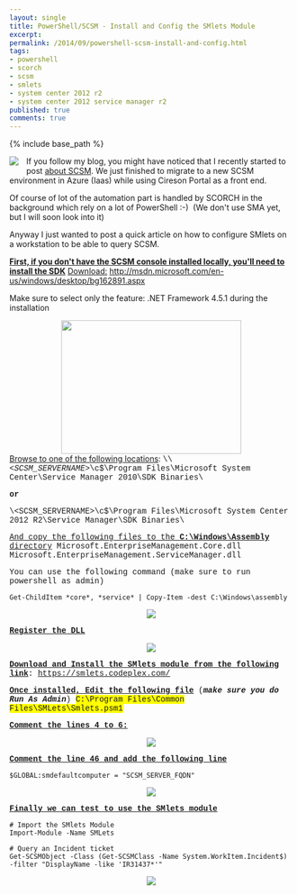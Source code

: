 ```yaml
---
layout: single
title: PowerShell/SCSM - Install and Config the SMlets Module
excerpt: 
permalink: /2014/09/powershell-scsm-install-and-config.html
tags: 
- powershell
- scorch
- scsm
- smlets
- system center 2012 r2
- system center 2012 service manager r2
published: true
comments: true
---
```

{% include base_path %} 
 
 <a href="{{ base_path }}/images/2014/20140908_PowerShellSCSM_-_Install_and_Config_the_SMlets_Module/SCSM_128x128x32__630048673__-128x128.png" imageanchor="1" style="clear: left; float: left; margin-bottom: 1em; margin-right: 1em;"><img border="0" src="{{ base_path }}/images/2014/20140908_PowerShellSCSM_-_Install_and_Config_the_SMlets_Module/SCSM_128x128x32__630048673__-128x128.png" /></a>If you follow my blog, you might have noticed that I recently started to post <a href="http://www.lazywinadmin.com/search/label/SCSM" target="_blank">about SCSM</a>. We just finished to migrate to a new SCSM environment in Azure (Iaas) while using Cireson Portal as a front end.

Of course of lot of the automation part is handled by SCORCH in the background which rely on a lot of PowerShell :-) &nbsp;(We don't use SMA yet, but I will soon look into it)

Anyway I just wanted to post a quick article on how to configure SMlets on a workstation to be able to query SCSM.


<b><u>First, if you don't have the SCSM console installed locally, you'll need to install the SDK</u></b>
<u>
</u><u>Download:</u> http://msdn.microsoft.com/en-us/windows/desktop/bg162891.aspx

Make sure to select only the feature: .NET Framework 4.5.1 during the installation
<u>
</u>
<div class="separator" style="clear: both; text-align: center;"><a href="{{ base_path }}/images/2014/20140908_PowerShellSCSM_-_Install_and_Config_the_SMlets_Module/Windows8.1_SDK__43774700__-775x575.png" imageanchor="1" style="margin-left: 1em; margin-right: 1em;"><img border="0" height="237" src="{{ base_path }}/images/2014/20140908_PowerShellSCSM_-_Install_and_Config_the_SMlets_Module/Windows8.1_SDK__1209726335__-320x238.png" width="320" /></a></div><u>
</u><u>
</u><u>Browse to one of the following locations</u>:
<span style="font-family: Courier New, Courier, monospace;">\\<i>&lt;SCSM_SERVERNAME&gt;</i>\c$\Program Files\Microsoft System Center\Service Manager 2010\SDK Binaries\

<b>or</b>

<span style="font-family: Courier New, Courier, monospace;">\\&lt;SCSM_SERVERNAME&gt;\c$\Program Files\Microsoft System Center 2012 R2\Service Manager\SDK Binaries\

<u>And copy the following files to the <b>C:\Windows\Assembly</b> directory</u>
<span style="font-family: Courier New, Courier, monospace;">Microsoft.EnterpriseManagement.Core.dll
<span style="font-family: Courier New, Courier, monospace;">Microsoft.EnterpriseManagement.ServiceManager.dll&nbsp;

You can use the following command (make sure to run powershell as admin)

```
Get-ChildItem *core*, *service* | Copy-Item -dest C:\Windows\assembly
```

<div class="separator" style="clear: both; text-align: center;"><a href="{{ base_path }}/images/2014/20140908_PowerShellSCSM_-_Install_and_Config_the_SMlets_Module/smlets_copy_dll__992054084__-757x280.png" imageanchor="1" style="margin-left: 1em; margin-right: 1em;"><img border="0" src="{{ base_path }}/images/2014/20140908_PowerShellSCSM_-_Install_and_Config_the_SMlets_Module/smlets_copy_dll__992054084__-757x280.png" /></a></div>

<u><b>Register the DLL</b></u>
<div class="separator" style="clear: both; text-align: center;"><a href="{{ base_path }}/images/2014/20140908_PowerShellSCSM_-_Install_and_Config_the_SMlets_Module/Smlets_register_dlls__1557911730__-896x255.png" imageanchor="1" style="margin-left: 1em; margin-right: 1em;"><img border="0" src="{{ base_path }}/images/2014/20140908_PowerShellSCSM_-_Install_and_Config_the_SMlets_Module/Smlets_register_dlls__1557911730__-896x255.png" /></a></div>

<b><u>Download and Install the SMlets module from the following link</u></b>:
<a href="https://smlets.codeplex.com/">https://smlets.codeplex.com/</a>

<b><u>Once installed, Edit the following file</u></b> (<b><i>make sure you do Run As Admin</i></b>)
<span style="background-color: yellow;">C:\Program Files\Common Files\SMLets\Smlets.psm1

<b><u>Comment the lines 4 to 6:</u></b>
<div class="separator" style="clear: both; text-align: center;"><a href="{{ base_path }}/images/2014/20140908_PowerShellSCSM_-_Install_and_Config_the_SMlets_Module/9-8-2014%252B10-49-30%252BPM__2123744846__-775x613.png" imageanchor="1" style="margin-left: 1em; margin-right: 1em;"><img border="0" src="{{ base_path }}/images/2014/20140908_PowerShellSCSM_-_Install_and_Config_the_SMlets_Module/9-8-2014%252B10-49-30%252BPM__2123744846__-775x613.png" /></a></div>

<b><u>Comment the line 46 and add the following line</u></b>

```
$GLOBAL:smdefaultcomputer = "SCSM_SERVER_FQDN"
```
<div class="separator" style="clear: both; text-align: center;"><a href="{{ base_path }}/images/2014/20140908_PowerShellSCSM_-_Install_and_Config_the_SMlets_Module/9-8-2014%252B10-50-10%252BPM__994127369__-775x613.png" imageanchor="1" style="margin-left: 1em; margin-right: 1em;"><img border="0" src="{{ base_path }}/images/2014/20140908_PowerShellSCSM_-_Install_and_Config_the_SMlets_Module/9-8-2014%252B10-50-10%252BPM__994127369__-775x613.png" /></a></div>


<b><u>Finally we can test to use the SMlets module</u></b>


```
# Import the SMlets Module
Import-Module -Name SMLets

# Query an Incident ticket
Get-SCSMObject -Class (Get-SCSMClass -Name System.WorkItem.Incident$) -filter "DisplayName -like 'IR31437*'"

```

<div class="separator" style="clear: both; text-align: center;"><a href="{{ base_path }}/images/2014/20140908_PowerShellSCSM_-_Install_and_Config_the_SMlets_Module/9-8-2014%252B11-20-49%252BPM__1677607133__-772x318.png" imageanchor="1" style="margin-left: 1em; margin-right: 1em;"><img border="0" src="{{ base_path }}/images/2014/20140908_PowerShellSCSM_-_Install_and_Config_the_SMlets_Module/9-8-2014%252B11-20-49%252BPM__1677607133__-772x318.png" /></a></div>


